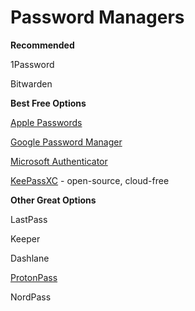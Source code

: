 # Password Managers

**Recommended**

1Password

Bitwarden

**Best Free Options**

[Apple Passwords](https://apps.apple.com/us/app/passwords/id6473799789)

[Google Password Manager](https://support.google.com/accounts/answer/6208650?hl=en&co=GENIE.Platform%3DAndroid#zippy=%2Cget-started)

[Microsoft Authenticator](https://support.microsoft.com/en-us/account-billing/about-microsoft-authenticator-9783c865-0308-42fb-a519-8cf666fe0acc)

[KeePassXC](https://keepassxc.org/) - open-source, cloud-free

**Other Great Options**

LastPass

Keeper

Dashlane

[ProtonPass](https://proton.me/pass)

NordPass
